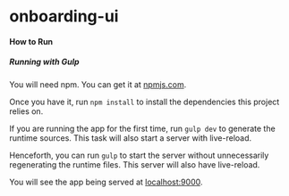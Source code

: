 # onboarding-ui

#### How to Run

##### Running with Gulp
You will need npm. You can get it at [npmjs.com](https://www.npmjs.com/).

Once you have it, run `npm install` to install the dependencies this project relies on.

If you are running the app for the first time, run `gulp dev` to generate the runtime sources. This task will also start a server with live-reload.

Henceforth, you can run `gulp` to start the server without unnecessarily regenerating the runtime files. This server will also have live-reload.

You will see the app being served at [localhost:9000](http://localhost:9000/).

